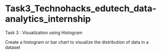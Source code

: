 # Task3_Technohacks_edutech_data-analytics_internship

Task 3 : Visualization using Histogram

Create a histogram or bar chart to visualize the distribution of data in a dataset

